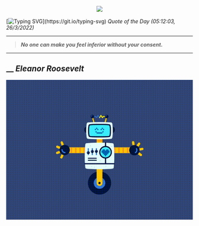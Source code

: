 <p align='center'><img src='https://komarev.com/ghpvc/?username=hungpurdie&label=Total+Vistors&color=brightgreen&style=plastic'></p> 


 [![Typing SVG](https://readme-typing-svg.herokuapp.com?font=Press+Start+2P&color=C2F784&size=35&width=900&height=100&lines=Hello+World%2C+I'm+Hung+!)](https://git.io/typing-svg) 
 _Quote of the Day (05:12:03, 26/3/2022)_
___
>**_No one can make you feel inferior without your consent._**
___
## __ **_Eleanor Roosevelt_** 
<p align="center"><img src="src/assets/images/robot-dancing-dribble.gif"/></p>